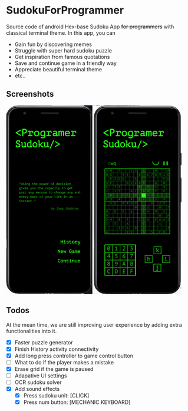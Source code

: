 # SudokuForProgrammer
Source code of android Hex-base Sudoku App ~~for programmers~~ with classical terminal theme. In this app, you can

- Gain fun by discovering memes
- Struggle with super hard sudoku puzzle
- Get inspiration from famous quotations
- Save and continue game in a friendly way
- Appreciate beautiful terminal theme
- etc..

## Screenshots

<img src="screenshot_1.png" alt="image-20191215162849392" style="zoom:50%;" />

<img src="screenshot_2.png" alt="image-20191215163051054" style="zoom:50%;" />

## Todos

At the mean time, we are still improving user experience by adding extra functionalities into it.

- [X] Faster puzzle generator
- [X] Finish History activity connectivity
- [X] Add long press controller to game control button
- [ ] What to do if the player makes a mistake
- [X] Erase grid if the game is paused
- [ ] Adapative UI settings
- [ ] OCR sudoku solver
- [X] Add sound effects
  - [X] Press sudoku unit: [CLICK]
  - [X] Press num button: [MECHANIC KEYBOARD]
